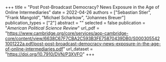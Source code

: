 +++
title = "Post Post-Broadcast Democracy? News Exposure in the Age of Online Intermediaries"
date = 2022-04-26
authors = ["Sebastian Stier", "Frank Mangold", "Michael Scharkow", "Johannes Breuer"]
publication_types = ["2"]
abstract = ""
selected = false
publication = "*American Political Science Review*"
url_pdf = "https://www.cambridge.org/core/services/aop-cambridge-core/content/view/6638C67F7CBA2C593B3FE75870439DB0/S0003055421001222a.pdf/post-post-broadcast-democracy-news-exposure-in-the-age-of-online-intermediaries.pdf"
url_dataset = "https://doi.org/10.7910/DVN/P3XVFO"
+++